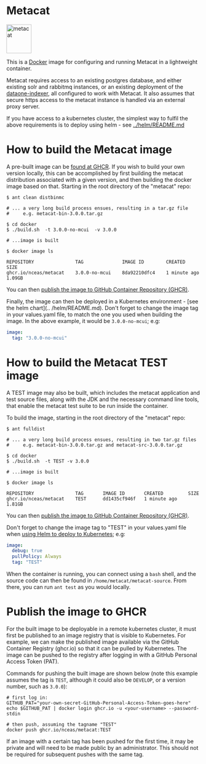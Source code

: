 # Metacat

<img src="https://knb.ecoinformatics.org/knb/docs/_images/metacat-logo-darkgray.png"
alt="metacat" height="75" width="65"/>

This is a [Docker](https://www.docker.com/) image for configuring and running
Metacat in a lightweight container.

Metacat requires access to an existing postgres database, and
either existing solr and rabbitmq instances, or an existing deployment of the
[dataone-indexer](https://github.com/DataONEorg/dataone-indexer), all configured to work with 
Metacat. It also assumes that secure https access to the metacat instance is handled via an external
proxy server.

If you have access to a kubernetes cluster, the simplest way to fulfil the above requirements is to
deploy using helm - see [../helm/README.md](../helm/README.md)

# How to build the Metacat image

A pre-built image can be [found at GHCR](https://github.com/NCEAS/metacat/pkgs/container/metacat).
If you wish to build your own version locally, this can be accomplished by first building the
metacat distribution associated with a given version, and then building the docker image based on
that. Starting in the root directory of the "metacat" repo:

```console
$ ant clean distbinmc

# ... a very long build process ensues, resulting in a tar.gz file
#     e.g. metacat-bin-3.0.0.tar.gz

$ cd docker
$ ./build.sh  -t 3.0.0-no-mcui  -v 3.0.0

# ...image is built

$ docker image ls

REPOSITORY               TAG              IMAGE ID        CREATED           SIZE
ghcr.io/nceas/metacat    3.0.0-no-mcui    8da92210dfc4    1 minute ago      1.09GB
```

You can then [publish the image to GitHub Container Repository (GHCR)](#publish-the-image-to-ghcr).

Finally, the image can then be deployed in a Kubernetes environment - [see the helm chart](..
/helm/README.md). Don't forget to change the image tag in your values.yaml file, to match the one 
you used when building the image. In the above example, it would be `3.0.0-no-mcui`; e.g:

```yaml
image:
  tag: "3.0.0-no-mcui"
```

# How to build the Metacat TEST image

A TEST image may also be built, which includes the metacat application and test source files, along
with the JDK and the necessary command line tools, that enable the metacat test suite to be run 
inside the container.

To build the image, starting in the root directory of the "metacat" repo: 

```console
$ ant fulldist

# ... a very long build process ensues, resulting in two tar.gz files
#     e.g. metacat-bin-3.0.0.tar.gz and metacat-src-3.0.0.tar.gz

$ cd docker
$ ./build.sh  -t TEST -v 3.0.0

# ...image is built

$ docker image ls

REPOSITORY               TAG       IMAGE ID       CREATED         SIZE
ghcr.io/nceas/metacat    TEST      dd1435cf946f   1 minute ago    1.81GB
```
You can then [publish the image to GitHub Container Repository (GHCR)](#publish-the-image-to-ghcr).

Don't forget to change the image tag to "TEST" in your values.yaml file when 
[using Helm to deploy to Kubernetes](../helm/README.md); e.g:

```yaml
image:
  debug: true
  pullPolicy: Always
  tag: "TEST"
```

When the container is running, you can connect using a `bash` shell, and the source code can 
then be found in `/home/metacat/metacat-source`. From there, you can run `ant test`
as you would locally.


# Publish the image to GHCR

For the built image to be deployable in a remote kubernetes cluster, it must first be published to
an image registry that is visible to Kubernetes. For example, we can make the published image
available via the GitHub Container Registry (ghcr.io) so that it can be pulled by Kubernetes. The
image can be pushed to the registry after logging in with a GitHub Personal Access Token (PAT).

Commands for pushing the built image are shown below (note this example assumes the tag is `TEST`, 
although it could also be `DEVELOP`, or a version number, such as `3.0.0`):

```console
# first log in:
GITHUB_PAT="your-own-secret-GitHub-Personal-Access-Token-goes-here"
echo $GITHUB_PAT | docker login ghcr.io -u <your-username> --password-stdin

# then push, assuming the tagname "TEST" 
docker push ghcr.io/nceas/metacat:TEST
```

If an image with a certain tag has been pushed for the first time, it may be private and will need 
to be made public by an administrator. This should not be required for subsequent pushes with the 
same tag.
